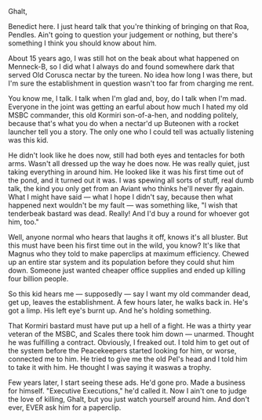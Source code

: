 Ghalt,

Benedict here. I just heard talk that you're thinking of bringing on that Roa, Pendles. Ain't going to question your judgement or nothing, but there's something I think you should know about him.

About 15 years ago, I was still hot on the beak about what happened on Menneck-B, so I did what I always do and found somewhere dark that served Old Corusca nectar by the tureen. No idea how long I was there, but I'm sure the establishment in question wasn't too far from charging me rent.

You know me, I talk. I talk when I'm glad and, boy, do I talk when I'm mad. Everyone in the joint was getting an earful about how much I hated my old MSBC commander, this old Kormiri son-of-a-hen, and nodding politely, because that's what you do when a nectar'd up Buteonen with a rocket launcher tell you a story. The only one who I could tell was actually listening was this kid.

He didn't look like he does now, still had both eyes and tentacles for both arms. Wasn't all dressed up the way he does now. He was really quiet, just taking everything in around him. He looked like it was his first time out of the pond, and it turned out it was. I was spewing all sorts of stuff, real dumb talk, the kind you only get from an Aviant who thinks he'll never fly again. What I might have said — what I hope I didn't say, because then what happened next wouldn't be my fault — was something like, "I wish that tenderbeak bastard was dead. Really! And I'd buy a round for whoever got him, too."

Well, anyone normal who hears that laughs it off, knows it's all bluster. But this must have been his first time out in the wild, you know? It's like that Magnus who they told to make paperclips at maximum efficiency. Chewed up an entire star system and its population before they could shut him down. Someone just wanted cheaper office supplies and ended up killing four billion people.

So this kid hears me — supposedly — say I want my old commander dead, get up, leaves the establishment. A few hours later, he walks back in. He's got a limp. His left eye's burnt up. And he's holding something.

That Kormiri bastard must have put up a hell of a fight. He was a thirty year veteran of the MSBC, and Scales there took him down — unarmed. Thought he was fulfilling a contract. Obviously, I freaked out. I told him to get out of the system before the Peacekeepers started looking for him, or worse, connected me to him. He tried to give me the old Pel's head and I told him to take it with him. He thought I was saying it waswas a trophy.

Few years later, I start seeing these ads. He'd gone pro. Made a business for himself. "Executive Executions," he'd called it. Now I ain't one to judge the love of killing, Ghalt, but you just watch yourself around him. And don't ever, EVER ask him for a paperclip.